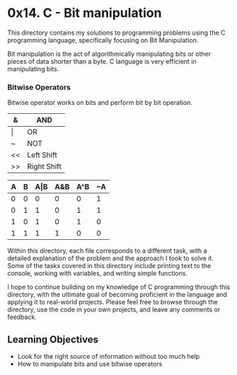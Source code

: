 # 0x14. C - Bit manipulation

This directory contains my solutions to programming problems using the C programming language, specifically focusing on Bit Manipulation.

Bit manipulation is the act of algorithmically manipulating bits or other pieces of data shorter than a byte. C language is very efficient in manipulating bits.

### Bitwise Operators

Bitwise operator works on bits and perform bit by bit operation.

| &   | AND         |
| --- | ----------- |
| \|  | OR          |
| ~   | NOT         |
| <<  | Left Shift  |
| >>  | Right Shift |

| A   | B   | A\|B | A&B | A^B | ~A  |
| --- | --- | ---- | --- | --- | --- |
| 0   | 0   | 0    | 0   | 0   | 1   |
| 0   | 1   | 1    | 0   | 1   | 1   |
| 1   | 0   | 1    | 0   | 1   | 0   |
| 1   | 1   | 1    | 1   | 0   | 0   |

Within this directory, each file corresponds to a different task, with a detailed explanation of the problem and the approach I took to solve it. Some of the tasks covered in this directory include printing text to the console, working with variables, and writing simple functions.

I hope to continue building on my knowledge of C programming through this directory, with the ultimate goal of becoming proficient in the language and applying it to real-world projects. Please feel free to browse through the directory, use the code in your own projects, and leave any comments or feedback.

## Learning Objectives

- Look for the right source of information without too much help
- How to manipulate bits and use bitwise operators
